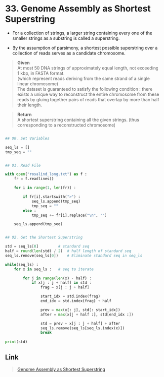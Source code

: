 # 33. Genome Assembly as Shortest Superstring

* For a collection of strings, a larger string containing every one of the smaller strings as a substring is called a superstring.

* By the assumption of parsimony, a shortest possible superstring over a collection of reads serves as a candidate chromosome.


> **Given**    
>  At most 50 DNA strings of approximately equal length, not exceeding 1 kbp, in FASTA format.   
(which represent reads deriving from the same strand of a single linear chromosome)  
The dataset is guaranteed to satisfy the following condition : there exists a unique way to reconstruct the entire chromosome from these reads by gluing together pairs of reads that overlap by more than half their length.

> **Return**    
> A shortest superstring containing all the given strings. (thus corresponding to a reconstructed chromosome)
 
```python

## 00. Set Variables

seq_ls = []
tmp_seq = ""


## 01. Read File

with open("rosalind_long.txt") as f :
	fr = f.readlines()

	for i in range(1, len(fr)) :

		if fr[i].startswith(">") :
			seq_ls.append(tmp_seq)
			tmp_seq = ""
		else :
			tmp_seq += fr[i].replace("\n", "")

	seq_ls.append(tmp_seq)


## 02. Get the Shortest Superstring

std = seq_ls[0]			# standard seq
half = round(len(std) / 2) 	# half length of standard seq
seq_ls.remove(seq_ls[0])	# Eliminate standard seq in seq_ls

while(seq_ls) :
	for x in seq_ls :	# seq to iterate

		for j in range(len(x) - half) :		
			if x[j : j + half] in std :
				frag = x[j : j + half]

				start_idx = std.index(frag)
				end_idx = std.index(frag) + half

				prev = max(x[: j], std[: start_idx])
				after = max(x[j + half :], std[end_idx :])

				std = prev + x[j : j + half] + after				
				seq_ls.remove(seq_ls[seq_ls.index(x)])
				break
        
print(std)


```


## Link

> [Genome Assembly as Shortest Superstring](http://rosalind.info/problems/long/)
